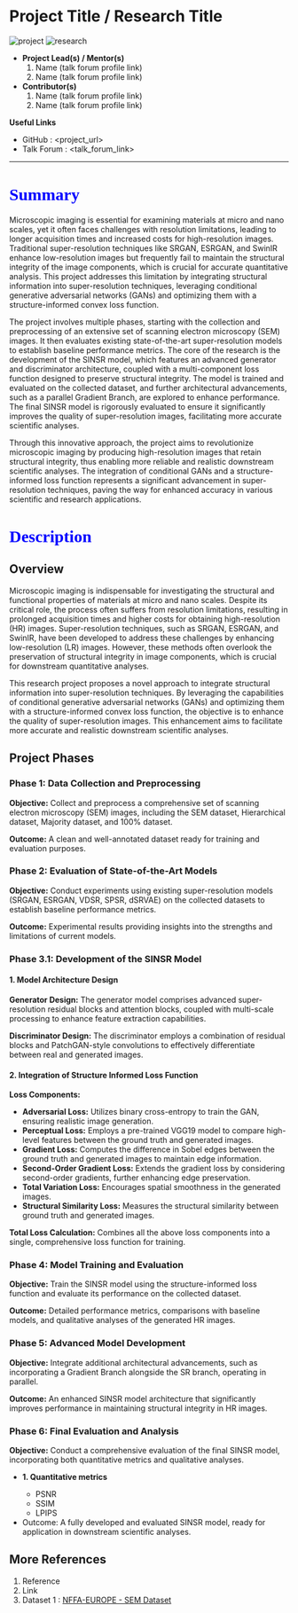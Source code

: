 <!DOCTYPE html>
<html>
<head>
<style>
.custom-heading {
    font-family: "Times New Roman", Times, serif;
    font-size: 30px;
    color: blue;
}

.custom-paragraph {
    font-family: "Arial", sans-serif;
    font-size: 16px;
    color: black;
}

.project-structure, .code-block, .references {
    font-family: "Courier New", Courier, monospace;
    background-color: #f9f9f9;
    padding: 10px;
    border-radius: 5px;
}

.list-item {
    font-family: "Arial", sans-serif;
    font-size: 16px;
    color: black;
}
</style>
</head>
<body>

# Project Title / Research Title

![project] ![research]



- <b>Project Lead(s) / Mentor(s)</b>
    1. Name (talk forum profile link)
    2. Name (talk forum profile link)
- <b>Contributor(s)</b>
    1. Name (talk forum profile link)
    2. Name (talk forum profile link)

<b>Useful Links </b>

- GitHub : <project_url>
- Talk Forum : <talk_forum_link>

---


<h1 class="custom-heading"><b>Summary</b></h1>

<p class="custom-paragraph">
Microscopic imaging is essential for examining materials at micro and nano scales, yet it often faces challenges with resolution limitations, leading to longer acquisition times and increased costs for high-resolution images. Traditional super-resolution techniques like SRGAN, ESRGAN, and SwinIR enhance low-resolution images but frequently fail to maintain the structural integrity of the image components, which is crucial for accurate quantitative analysis. This project addresses this limitation by integrating structural information into super-resolution techniques, leveraging conditional generative adversarial networks (GANs) and optimizing them with a structure-informed convex loss function.
</p>

<p class="custom-paragraph">
The project involves multiple phases, starting with the collection and preprocessing of an extensive set of scanning electron microscopy (SEM) images. It then evaluates existing state-of-the-art super-resolution models to establish baseline performance metrics. The core of the research is the development of the SINSR model, which features an advanced generator and discriminator architecture, coupled with a multi-component loss function designed to preserve structural integrity. The model is trained and evaluated on the collected dataset, and further architectural advancements, such as a parallel Gradient Branch, are explored to enhance performance. The final SINSR model is rigorously evaluated to ensure it significantly improves the quality of super-resolution images, facilitating more accurate scientific analyses.
</p>

<p class="custom-paragraph">
Through this innovative approach, the project aims to revolutionize microscopic imaging by producing high-resolution images that retain structural integrity, thus enabling more reliable and realistic downstream scientific analyses. The integration of conditional GANs and a structure-informed loss function represents a significant advancement in super-resolution techniques, paving the way for enhanced accuracy in various scientific and research applications.
</p>

<h1 class="custom-heading"><b>Description</b></h1>

<h2 class="custom-paragraph">Overview</h2>
<p class="custom-paragraph">
Microscopic imaging is indispensable for investigating the structural and functional properties of materials at micro and nano scales. Despite its critical role, the process often suffers from resolution limitations, resulting in prolonged acquisition times and higher costs for obtaining high-resolution (HR) images. Super-resolution techniques, such as SRGAN, ESRGAN, and SwinIR, have been developed to address these challenges by enhancing low-resolution (LR) images. However, these methods often overlook the preservation of structural integrity in image components, which is crucial for downstream quantitative analyses.
</p>

<p class="custom-paragraph">
This research project proposes a novel approach to integrate structural information into super-resolution techniques. By leveraging the capabilities of conditional generative adversarial networks (GANs) and optimizing them with a structure-informed convex loss function, the objective is to enhance the quality of super-resolution images. This enhancement aims to facilitate more accurate and realistic downstream scientific analyses.
</p>

<h2 class="custom-paragraph">Project Phases</h2>

<h3 class="custom-paragraph">Phase 1: Data Collection and Preprocessing</h3>
<p class="custom-paragraph"><b>Objective:</b> Collect and preprocess a comprehensive set of scanning electron microscopy (SEM) images, including the SEM dataset, Hierarchical dataset, Majority dataset, and 100% dataset.</p>
<p class="custom-paragraph"><b>Outcome:</b> A clean and well-annotated dataset ready for training and evaluation purposes.</p>

<h3 class="custom-paragraph">Phase 2: Evaluation of State-of-the-Art Models</h3>
<p class="custom-paragraph"><b>Objective:</b> Conduct experiments using existing super-resolution models (SRGAN, ESRGAN, VDSR, SPSR, dSRVAE) on the collected datasets to establish baseline performance metrics.</p>
<p class="custom-paragraph"><b>Outcome:</b> Experimental results providing insights into the strengths and limitations of current models.</p>

<h3 class="custom-paragraph">Phase 3.1: Development of the SINSR Model</h3>
<h4 class="custom-paragraph">1. Model Architecture Design</h4>
<p class="custom-paragraph"><b>Generator Design:</b> The generator model comprises advanced super-resolution residual blocks and attention blocks, coupled with multi-scale processing to enhance feature extraction capabilities.</p>
<p class="custom-paragraph"><b>Discriminator Design:</b> The discriminator employs a combination of residual blocks and PatchGAN-style convolutions to effectively differentiate between real and generated images.</p>

<h4 class="custom-paragraph">2. Integration of Structure Informed Loss Function</h4>
<p class="custom-paragraph"><b>Loss Components:</b></p>
<ul class="custom-paragraph">
<li><b>Adversarial Loss:</b> Utilizes binary cross-entropy to train the GAN, ensuring realistic image generation.</li>
<li><b>Perceptual Loss:</b> Employs a pre-trained VGG19 model to compare high-level features between the ground truth and generated images.</li>
<li><b>Gradient Loss:</b> Computes the difference in Sobel edges between the ground truth and generated images to maintain edge information.</li>
<li><b>Second-Order Gradient Loss:</b> Extends the gradient loss by considering second-order gradients, further enhancing edge preservation.</li>
<li><b>Total Variation Loss:</b> Encourages spatial smoothness in the generated images.</li>
<li><b>Structural Similarity Loss:</b> Measures the structural similarity between ground truth and generated images.</li>
</ul>
<p class="custom-paragraph"><b>Total Loss Calculation:</b> Combines all the above loss components into a single, comprehensive loss function for training.</p>

<h3 class="custom-paragraph">Phase 4: Model Training and Evaluation</h3>
<p class="custom-paragraph"><b>Objective:</b> Train the SINSR model using the structure-informed loss function and evaluate its performance on the collected dataset.</p>
<p class="custom-paragraph"><b>Outcome:</b> Detailed performance metrics, comparisons with baseline models, and qualitative analyses of the generated HR images.</p>

<h3 class="custom-paragraph">Phase 5: Advanced Model Development</h3>
<p class="custom-paragraph"><b>Objective:</b> Integrate additional architectural advancements, such as incorporating a Gradient Branch alongside the SR branch, operating in parallel.</p>
<p class="custom-paragraph"><b>Outcome:</b> An enhanced SINSR model architecture that significantly improves performance in maintaining structural integrity in HR images.</p>

<h3 class="custom-paragraph">Phase 6: Final Evaluation and Analysis</h3>
<p class="custom-paragraph"><b>Objective:</b> Conduct a comprehensive evaluation of the final SINSR model, incorporating both quantitative metrics and qualitative analyses.</p>
<ul class="custom-paragraph">
<li><b>1. Quantitative metrics</b></li>
<ul>
<li>PSNR</li>
<li>SSIM</li>
<li>LPIPS</li>
</ul>
<li>Outcome: A fully developed and evaluated SINSR model, ready for application in downstream scientific analyses.</li>
</ul>

<h2 class="custom-paragraph">More References</h2>
<ol class="references">
<li>Reference</li>
<li>Link</li>
<li>Dataset 1 : <a href="https://b2share.eudat.eu/records/19cc2afd23e34b92b36a1dfd0113a89f">NFFA-EUROPE - SEM Dataset</a></li>
</ol>


[project]: https://img.shields.io/badge/-Project-blue
[research]: https://img.shields.io/badge/-Research-yellowgreen

</body>
</html>


